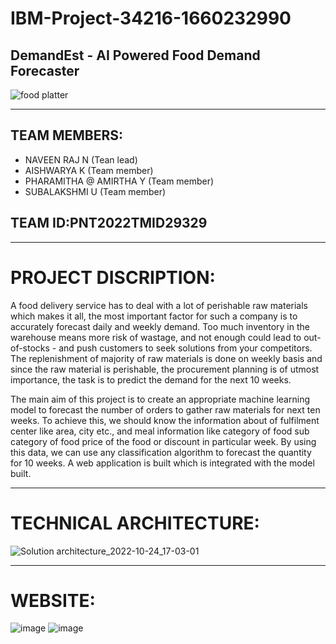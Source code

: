 # IBM-Project-34216-1660232990

## DemandEst - AI Powered Food Demand Forecaster


![food platter](https://images.pexels.com/photos/8753672/pexels-photo-8753672.jpeg?auto=compress&cs=tinysrgb&w=1000)




***
## TEAM MEMBERS:
* NAVEEN RAJ N (Tean lead)
* AISHWARYA K (Team member)
* PHARAMITHA @ AMIRTHA Y (Team member)
* SUBALAKSHMI U (Team member)
## TEAM ID:PNT2022TMID29329
***
# PROJECT DISCRIPTION:

A food delivery service has to deal with a lot of perishable raw materials which makes it all, the most important factor for such a company is to accurately forecast daily and weekly demand. Too much inventory in the warehouse means more risk of wastage, and not enough could lead to out-of-stocks - and push customers to seek solutions from your competitors. The replenishment of majority of raw materials is done on weekly basis and since the raw material is perishable, the procurement planning is of utmost importance, the task is to predict the demand for the next 10 weeks.

The main aim of this project is to create an appropriate machine learning model to forecast the number of orders to gather raw materials for next ten weeks. To achieve this, we should know the information about of fulfilment center like area, city etc., and meal information like category of food sub category of food price of the food or discount in particular week. By using this data, we can use any classification algorithm to forecast the quantity for 10 weeks. A web application is built which is integrated with the model built.
***
# TECHNICAL ARCHITECTURE:
![Solution architecture_2022-10-24_17-03-01](https://user-images.githubusercontent.com/114320795/204026604-8ddfd1f6-9aec-4dea-bb06-33d9bb27ac6e.png)
***
# WEBSITE:
![image](https://user-images.githubusercontent.com/114320795/204026080-e6e39bbf-9a4f-4f88-a2d7-2ee4bc7be0a7.png)
![image](https://user-images.githubusercontent.com/114320795/204026365-87d1ce7e-8e45-4e2a-867d-6089d097fe03.png)


